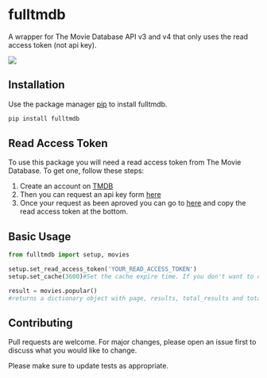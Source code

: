 # fulltmdb
A wrapper for The Movie Database API v3 and v4 that only uses the read access token (not api key).

![](https://github.com/Jacob212/fulltmdb/workflows/Build/badge.svg)

## Installation

Use the package manager [pip](https://pip.pypa.io/en/stable/) to install fulltmdb.

```bash
pip install fulltmdb
```

## Read Access Token

To use this package you will need a read access token from The Movie Database. To get one, follow these steps:

1) Create an account on [TMDB](https://www.themoviedb.org/account/signup)
2) Then you can request an api key form [here](https://www.themoviedb.org/settings/api/request)
3) Once your request as been aproved you can go to [here](https://www.themoviedb.org/settings/api) and copy the read access token at the bottom.

## Basic Usage

```python
from fulltmdb import setup, movies

setup.set_read_access_token('YOUR_READ_ACCESS_TOKEN')
setup.set_cache(3600)#Set the cache expire time. If you don't want to cache then remove this line.

result = movies.popular()
#returns a dictionary object with page, results, total_results and total_pages as keys.
```

## Contributing
Pull requests are welcome. For major changes, please open an issue first to discuss what you would like to change.

Please make sure to update tests as appropriate.